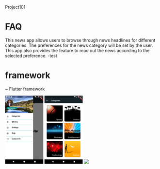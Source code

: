 Project101

# FAQ
This news app allows users to browse through news headlines for different categories. The preferences for the news category will be set by the user. This app also provides the feature to read out the news according to the selected preference.
-test
# framework
~ Flutter framework

<img src="images/ss.png" width="25%"/>
<img src="images/Screenshot_categories.png" width="25%"/>
<img src="images/Home_page_screenshot" width="25%"/>
